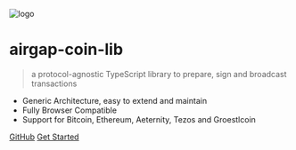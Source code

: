 <!-- _coverpage.md -->

![logo](media/logo.png)

# airgap-coin-lib

> a protocol-agnostic TypeScript library to prepare, sign and broadcast transactions

- Generic Architecture, easy to extend and maintain
- Fully Browser Compatible
- Support for Bitcoin, Ethereum, Aeternity, Tezos and Groestlcoin

[GitHub](https://github.com/airgap-it/airgap-coin-lib/)
[Get Started](README.md#airgap-coin-library)
